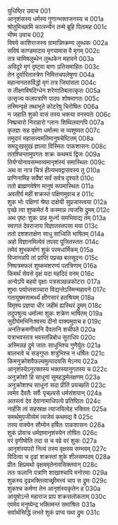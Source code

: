 युधिष्ठिर उवाच	001  
आनृशंसस्य धर्मस्य गुणान्भक्तजनस्य च	001a  
श्रोतुमिच्छामि कार्त्स्न्येन तन्मे ब्रूहि पितामह	001c  
भीष्म उवाच	002  
विषये काशिराजस्य ग्रामान्निष्क्रम्य लुब्धकः	002a  
सविषं काण्डमादाय मृगयामास वै मृगम्	002c  
तत्र चामिषलुब्धेन लुब्धकेन महावने	003a  
अविदूरे मृगं दृष्ट्वा बाणः प्रतिसमाहितः	003c  
तेन दुर्वारितास्त्रेण निमित्तचपलेषुणा	004a  
महान्वनतरुर्विद्धो मृगं तत्र जिघांसता	004c  
स तीक्ष्णविषदिग्धेन शरेणातिबलात्कृतः	005a  
उत्सृज्य फलपत्राणि पादपः शोषमागतः	005c  
तस्मिन्वृक्षे तथाभूते कोटरेषु चिरोषितः	006a  
न जहाति शुको वासं तस्य भक्त्या वनस्पतेः	006c  
निष्प्रचारो निराहारो ग्लानः शिथिलवागपि	007a  
कृतज्ञः सह वृक्षेण धर्मात्मा स व्यशुष्यत	007c  
तमुदारं महासत्त्वमतिमानुषचेष्टितम्	008a  
समदुःखसुखं ज्ञात्वा विस्मितः पाकशासनः	008c  
ततश्चिन्तामुपगतः शक्रः कथमयं द्विजः	009a  
तिर्यग्योनावसम्भाव्यमानृशंस्यं समास्थितः	009c  
अथ वा नात्र चित्रं हीत्यभवद्वासवस्य तु	010a  
प्राणिनामिह सर्वेषां सर्वं सर्वत्र दृश्यते	010c  
ततो ब्राह्मणवेषेण मानुषं रूपमास्थितः	011a  
अवतीर्य महीं शक्रस्तं पक्षिणमुवाच ह	011c  
शुक भोः पक्षिणां श्रेष्ठ दाक्षेयी सुप्रजास्त्वया	012a  
पृच्छे त्वा शुष्कमेतं वै कस्मान्न त्यजसि द्रुमम्	012c  
अथ पृष्टः शुकः प्राह मूर्ध्ना समभिवाद्य तम्	013a  
स्वागतं देवराजाय विज्ञातस्तपसा मया	013c  
ततो दशशताक्षेण साधु साध्विति भाषितम्	014a  
अहो विज्ञानमित्येवं तपसा पूजितस्ततः	014c  
तमेवं शुभकर्माणं शुकं परमधार्मिकम्	015a  
विजानन्नपि तां प्राप्तिं पप्रच्छ बलसूदनः	015c  
निष्पत्रमफलं शुष्कमशरण्यं पतत्रिणाम्	016a  
किमर्थं सेवसे वृक्षं यदा महदिदं वनम्	016c  
अन्येऽपि बहवो वृक्षाः पत्रसञ्छन्नकोटराः	017a  
शुभाः पर्याप्तसञ्चारा विद्यन्तेऽस्मिन्महावने	017c  
गतायुषमसामर्थ्यं क्षीणसारं हतश्रियम्	018a  
विमृश्य प्रज्ञया धीर जहीमं ह्यस्थिरं द्रुमम्	018c  
तदुपश्रुत्य धर्मात्मा शुकः शक्रेण भाषितम्	019a  
सुदीर्घमभिनिःश्वस्य दीनो वाक्यमुवाच ह	019c  
अनतिक्रमणीयानि दैवतानि शचीपते	020a  
यत्राभवस्तत्र भवस्तन्निबोध सुराधिप	020c  
अस्मिन्नहं द्रुमे जातः साधुभिश्च गुणैर्युतः	021a  
बालभावे च सङ्गुप्तः शत्रुभिश्च न धर्षितः	021c  
किमनुक्रोशवैफल्यमुत्पादयसि मेऽनघ	022a  
आनृशंस्येऽनुरक्तस्य भक्तस्यानुगतस्य च	022c  
अनुक्रोशो हि साधूनां सुमहद्धर्मलक्षणम्	023a  
अनुक्रोशश्च साधूनां सदा प्रीतिं प्रयच्छति	023c  
त्वमेव दैवतैः सर्वैः पृच्छ्यसे धर्मसंशयान्	024a  
अतस्त्वं देव देवानामाधिपत्ये प्रतिष्ठितः	024c  
नार्हसि त्वं सहस्राक्ष त्याजयित्वेह भक्तितः	025a  
समर्थमुपजीव्येमं त्यजेयं कथमद्य वै	025c  
तस्य वाक्येन सौम्येन हर्षितः पाकशासनः	026a  
शुकं प्रोवाच धर्मज्ञमानृशंस्येन तोषितः	026c  
वरं वृणीष्वेति तदा स च वव्रे वरं शुकः	027a  
आनृशंस्यपरो नित्यं तस्य वृक्षस्य सम्भवम्	027c  
विदित्वा च दृढां शक्रस्तां शुके शीलसम्पदम्	028a  
प्रीतः क्षिप्रमथो वृक्षममृतेनावसिक्तवान्	028c  
ततः फलानि पत्राणि शाखाश्चापि मनोरमाः	029a  
शुकस्य दृढभक्तित्वाच्छ्रीमत्त्वं चाप स द्रुमः	029c  
शुकश्च कर्मणा तेन आनृशंस्यकृतेन ह	030a  
आयुषोऽन्ते महाराज प्राप शक्रसलोकताम्	030c  
एवमेव मनुष्येन्द्र भक्तिमन्तं समाश्रितः	031a  
सर्वार्थसिद्धिं लभते शुकं प्राप्य यथा द्रुमः	031c  
